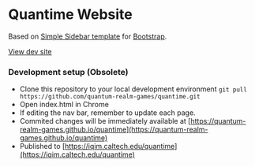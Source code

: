 # Quantime Website

Based on [Simple Sidebar template](https://startbootstrap.com/template/simple-sidebar/) for [Bootstrap](https://getbootstrap.com/).

[View dev site](https://keithguerin.github.io/quantime/dist/)



### Development setup (Obsolete)
- Clone this repository to your local development environment `git pull https://github.com/quantum-realm-games/quantime.git`
- Open index.html in Chrome
- If editing the nav bar, remember to update each page.
- Commited changes will be immediately available at [https://quantum-realm-games.github.io/quantime](https://quantum-realm-games.github.io/quantime)
- Published to [https://iqim.caltech.edu/quantime](https://iqim.caltech.edu/quantime)

<!-- ### Development setup (Obsolete)
- Clone this repository to your local development environment `git pull https://github.com/quantum-realm-games/quantime.git`
- Install [NodeJS](https://nodejs.org/en/)
- Install Node modules: `npm install`
- Start the loccal server: `npm start`
- The site will open at localhost:3000
- Commited changes will be immediately available at [https://quantum-realm-games.github.io/quantime/dist/](https://quantum-realm-games.github.io/quantime/dist/)
- Published to [https://iqim.caltech.edu/quantime](https://iqim.caltech.edu/quantime) -->
